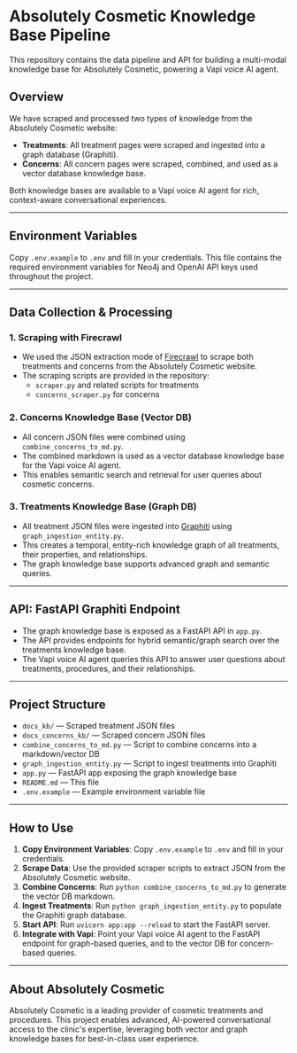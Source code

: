# Absolutely Cosmetic Knowledge Base Pipeline

This repository contains the data pipeline and API for building a multi-modal knowledge base for Absolutely Cosmetic, powering a Vapi voice AI agent.

## Overview

We have scraped and processed two types of knowledge from the Absolutely Cosmetic website:

- **Treatments**: All treatment pages were scraped and ingested into a graph database (Graphiti).
- **Concerns**: All concern pages were scraped, combined, and used as a vector database knowledge base.

Both knowledge bases are available to a Vapi voice AI agent for rich, context-aware conversational experiences.

---

## Environment Variables

Copy `.env.example` to `.env` and fill in your credentials. This file contains the required environment variables for Neo4j and OpenAI API keys used throughout the project.

---

## Data Collection & Processing

### 1. Scraping with Firecrawl
- We used the JSON extraction mode of [Firecrawl](https://firecrawl.dev/) to scrape both treatments and concerns from the Absolutely Cosmetic website.
- The scraping scripts are provided in the repository:
  - `scraper.py` and related scripts for treatments
  - `concerns_scraper.py` for concerns

### 2. Concerns Knowledge Base (Vector DB)
- All concern JSON files were combined using `combine_concerns_to_md.py`.
- The combined markdown is used as a vector database knowledge base for the Vapi voice AI agent.
- This enables semantic search and retrieval for user queries about cosmetic concerns.

### 3. Treatments Knowledge Base (Graph DB)
- All treatment JSON files were ingested into [Graphiti](https://github.com/getzep/graphiti) using `graph_ingestion_entity.py`.
- This creates a temporal, entity-rich knowledge graph of all treatments, their properties, and relationships.
- The graph knowledge base supports advanced graph and semantic queries.

---

## API: FastAPI Graphiti Endpoint

- The graph knowledge base is exposed as a FastAPI API in `app.py`.
- The API provides endpoints for hybrid semantic/graph search over the treatments knowledge base.
- The Vapi voice AI agent queries this API to answer user questions about treatments, procedures, and their relationships.

---

## Project Structure

- `docs_kb/` — Scraped treatment JSON files
- `docs_concerns_kb/` — Scraped concern JSON files
- `combine_concerns_to_md.py` — Script to combine concerns into a markdown/vector DB
- `graph_ingestion_entity.py` — Script to ingest treatments into Graphiti
- `app.py` — FastAPI app exposing the graph knowledge base
- `README.md` — This file
- `.env.example` — Example environment variable file

---

## How to Use

1. **Copy Environment Variables**: Copy `.env.example` to `.env` and fill in your credentials.
2. **Scrape Data**: Use the provided scraper scripts to extract JSON from the Absolutely Cosmetic website.
3. **Combine Concerns**: Run `python combine_concerns_to_md.py` to generate the vector DB markdown.
4. **Ingest Treatments**: Run `python graph_ingestion_entity.py` to populate the Graphiti graph database.
5. **Start API**: Run `uvicorn app:app --reload` to start the FastAPI server.
6. **Integrate with Vapi**: Point your Vapi voice AI agent to the FastAPI endpoint for graph-based queries, and to the vector DB for concern-based queries.

---

## About Absolutely Cosmetic

Absolutely Cosmetic is a leading provider of cosmetic treatments and procedures. This project enables advanced, AI-powered conversational access to the clinic's expertise, leveraging both vector and graph knowledge bases for best-in-class user experience. 